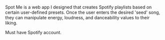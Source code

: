 Spot Me is a web app I designed that creates Spotify playlists based on certain user-defined presets. 
Once the user enters the desired 'seed' song, they can manipulate energy, loudness, and danceability values to their liking.

Must have Spotify account.
